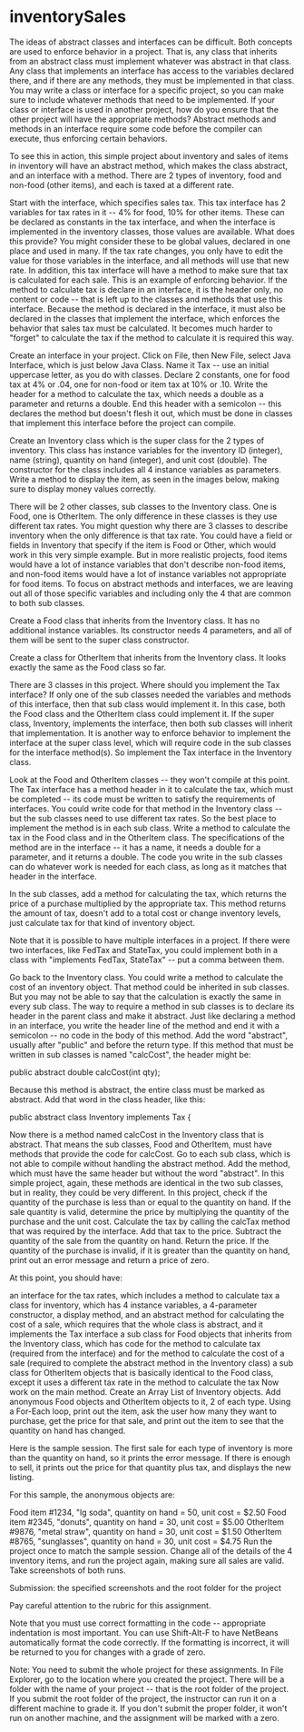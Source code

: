 # inventorySales

The ideas of abstract classes and interfaces can be difficult. Both concepts are used to enforce behavior in a project. That is, any class that inherits from an abstract class must implement whatever was abstract in that class. Any class that implements an interface has access to the variables declared there, and if there are any methods, they must be implemented in that class. You may write a class or interface for a specific project, so you can make sure to include whatever methods that need to be implemented. If your class or interface is used in another project, how do you ensure that the other project will have the appropriate methods? Abstract methods and methods in an interface require some code before the compiler can execute, thus enforcing certain behaviors.

To see this in action, this simple project about inventory and sales of items in inventory will have an abstract method, which makes the class abstract, and an interface with a method. There are 2 types of inventory, food and non-food (other items), and each is taxed at a different rate. 

Start with the interface, which specifies sales tax. This tax interface has 2 variables for tax rates in it -- 4% for food, 10% for other items. These can be declared as constants in the tax interface, and when the interface is implemented in the inventory classes, those values are available. What does this provide? You might consider these to be global values, declared in one place and used in many. If the tax rate changes, you only have to edit the value for those variables in the interface, and all methods will use that new rate. In addition, this tax interface will have a method to make sure that tax is calculated for each sale. This is an example of enforcing behavior. If the method to calculate tax is declare in an interface, it is the header only, no content or code -- that is left up to the classes and methods that use this interface. Because the method is declared in the interface, it must also be declared in the classes that implement the interface, which enforces the behavior that sales tax must be calculated. It becomes much harder to "forget" to calculate the tax if the method to calculate it is required this way.

Create an interface in your project. Click on File, then New File, select Java Interface, which is just below Java Class. Name it Tax -- use an initial uppercase letter, as you do with classes. Declare 2 constants, one for food tax at 4% or .04, one for non-food or item tax at 10% or .10. Write the header for a method to calculate the tax, which needs a double as a parameter and returns a double. End this header with a semicolon -- this declares the method but doesn't flesh it out, which must be done in classes that implement this interface before the project can compile.

Create an Inventory class which is the super class for the 2 types of inventory. This class has instance variables for the inventory ID (integer), name (string), quantity on hand (integer), and unit cost (double). The constructor for the class includes all 4 instance variables as parameters. Write a method to display the item, as seen in the images below, making sure to display money values correctly.

There will be 2 other classes, sub classes to the Inventory class. One is Food, one is OtherItem. The only difference in these classes is they use different tax rates. You might question why there are 3 classes to describe inventory when the only difference is that tax rate. You could have a field or fields in Inventory that specify if the item is Food or Other, which would work in this very simple example. But in more realistic projects, food items would have a lot of instance variables that don't describe non-food items, and non-food items would have a lot of instance variables not appropriate for food items. To focus on abstract methods and interfaces, we are leaving out all of those specific variables and including only the 4 that are common to both sub classes. 

Create a Food class that inherits from the Inventory class. It has no additional instance variables. Its constructor needs 4 parameters, and all of them will be sent to the super class constructor. 

Create a class for OtherItem that inherits from the Inventory class. It looks exactly the same as the Food class so far.

There are 3 classes in this project. Where should you implement the Tax interface? If only one of the sub classes needed the variables and methods of this interface, then that sub class would implement it. In this case, both the Food class and the OtherItem class could implement it. If the super class, Inventory, implements the interface, then both sub classes will inherit that implementation. It is another way to enforce behavior to implement the interface at the super class level, which will require code in the sub classes for the interface method(s). So implement the Tax interface in the Inventory class.

Look at the Food and OtherItem classes -- they won't compile at this point. The Tax interface has a method header in it to calculate the tax, which must be completed -- its code must be written to satisfy the requirements of interfaces. You could write code for that method in the Inventory class -- but the sub classes need to use different tax rates. So the best place to implement the method is in each sub class. Write a method to calculate the tax in the Food class and in the OtherItem class. The specifications of the method are in the interface -- it has a name, it needs a double for a parameter, and it returns a double. The code you write in the sub classes can do whatever work is needed for each class, as long as it matches that header in the interface. 

In the sub classes, add a method for calculating the tax, which returns the price of a purchase multiplied by the appropriate tax. This method returns the amount of tax, doesn't add to a total cost or change inventory levels, just calculate tax for that kind of inventory object.

Note that it is possible to have multiple interfaces in a project. If there were two interfaces, like FedTax and StateTax, you could implement both in a class with "implements FedTax, StateTax" -- put a comma between them.

Go back to the Inventory class. You could write a method to calculate the cost of an inventory object. That method could be inherited in sub classes. But you may not be able to say that the calculation is exactly the same in every sub class. The way to require a method in sub classes is to declare its header in the parent class and make it abstract. Just like declaring a method in an interface, you write the header line of the method and end it with a semicolon -- no code in the body of this method. Add the word "abstract", usually after "public" and before the return type. If this method that must be written in sub classes is named "calcCost", the header might be:

public abstract double calcCost(int qty);

Because this method is abstract, the entire class must be marked as abstract. Add that word in the class header, like this:

public abstract class Inventory implements Tax {

Now there is a method named calcCost in the Inventory class that is abstract. That means the sub classes, Food and OtherItem, must have methods that provide the code for calcCost. Go to each sub class, which is not able to compile without handling the abstract method. Add the method, which must have the same header but without the word "abstract". In this simple project, again, these methods are identical in the two sub classes, but in reality, they could be very different. In this project, check if the quantity of the purchase is less than or equal to the quantity on hand. If the sale quantity is valid, determine the price by multiplying the quantity of the purchase and the unit cost. Calculate the tax by calling the calcTax method that was required by the interface. Add that tax to the price. Subtract the quantity of the sale from the quantity on hand. Return the price. If the quantity of the purchase is invalid, if it is greater than the quantity on hand, print out an error message and return a price of zero.

At this point, you should have:

an interface for the tax rates, which includes a method to calculate tax
a class for inventory, which has 4 instance variables, a 4-parameter constructor, a display method, and an abstract method for calculating the cost of a sale, which requires that the whole class is abstract, and it implements the Tax interface
a sub class for Food objects that inherits from the Inventory class, which has code for the method to calculate tax (required from the interface) and for the method to calculate the cost of a sale (required to complete the abstract method in the Inventory class)
a sub class for OtherItem objects that is basically identical to the Food class, except it uses a different tax rate in the method to calculate the tax
Now work on the main method. Create an Array List of Inventory objects. Add anonymous Food objects and OtherItem objects to it, 2 of each type. Using a For-Each loop, print out the item, ask the user how many they want to purchase, get the price for that sale, and print out the item to see that the quantity on hand has changed.

Here is the sample session. The first sale for each type of inventory is more than the quantity on hand, so it prints the error message. If there is enough to sell, it prints out the price for that quantity plus tax, and displays the new listing.

For this sample, the anonymous objects are:

Food item #1234, "lg soda", quantity on hand = 50, unit cost = $2.50
Food item #2345, "donuts", quantity on hand = 30, unit cost = $5.00
OtherItem #9876, "metal straw", quantity on hand = 30, unit cost = $1.50
OtherItem #8765, "sunglasses", quantity on hand = 30, unit cost = $4.75
Run the project once to match the sample session. Change all of the details of the 4 inventory items, and run the project again, making sure all sales are valid. Take screenshots of both runs. 

 

Submission: the specified screenshots and the root folder for the project

 

Pay careful attention to the rubric for this assignment.

Note that you must use correct formatting in the code -- appropriate indentation is most important. You can use Shift-Alt-F to have NetBeans automatically format the code correctly. If the formatting is incorrect, it will be returned to you for changes with a grade of zero.

Note: You need to submit the whole project for these assignments. In File Explorer, go to the location where you created the project. There will be a folder with the name of your project -- that is the root folder of the project.  If you submit the root folder of the project, the instructor can run it on a different machine to grade it. If you don't submit the proper folder, it won't run on another machine, and the assignment will be marked with a zero.
